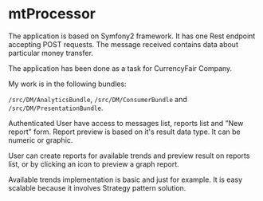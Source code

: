 



# mtProcessor
The application is based on Symfony2 framework. It has one Rest endpoint accepting POST requests. The message received contains data about particular money transfer.

The application has been done as a task for CurrencyFair Company.

My work is in the following bundles: 

`/src/DM/AnalyticsBundle`,
`/src/DM/ConsumerBundle` and 
`/src/DM/PresentationBundle`.


Authenticated User have access to messages list, reports list and "New report" form. Report preview is based on it's result data type. It can be numeric or graphic.

User can create reports for available trends and preview result on reports list, or by clicking an icon to preview a graph report.

Available trends implementation is basic and just for example. It is easy scalable because it involves Strategy pattern solution.
